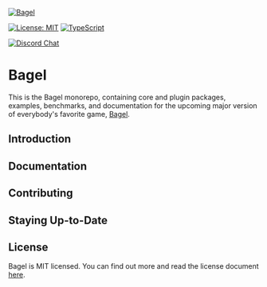 <p>
  <a href="https://sengsara.com/bagel" target="_blank">
    <img alt="Bagel" src="https://image.flaticon.com/icons/png/512/992/992708.png">
  </a>
</p>

[![License: MIT](https://img.shields.io/badge/License-MIT-yellow.svg)](https://opensource.org/licenses/MIT)
[![TypeScript](https://img.shields.io/badge/%3C%2F%3E-TypeScript-%230074c1.svg)](http://www.typescriptlang.org/)

[![Discord Chat](https://img.shields.io/discord/448698263508615178.svg)](https://discord.gg/MnSmsv64)

# Bagel

This is the Bagel monorepo, containing core and plugin packages, examples, benchmarks, 
and documentation for the upcoming major version of everybody's favorite game, [Bagel](http://sengsara.com/bagel).

## Introduction

## Documentation

## Contributing

## Staying Up-to-Date

## License

Bagel is MIT licensed. You can find out more and read the license document [here](LICENSE).
